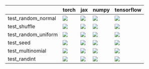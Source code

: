 |                     | torch                                                                                                                                                                                  | jax                                                                                                                                                                                    | numpy                                                                                                                                                                                  | tensorflow                                                                                                                                                                             |
|:--------------------|:---------------------------------------------------------------------------------------------------------------------------------------------------------------------------------------|:---------------------------------------------------------------------------------------------------------------------------------------------------------------------------------------|:---------------------------------------------------------------------------------------------------------------------------------------------------------------------------------------|:---------------------------------------------------------------------------------------------------------------------------------------------------------------------------------------|
| test_random_normal  | <a href="https://github.com/unifyai/ivy/actions/runs/4463921415/jobs/7839592482" rel="noopener noreferrer" target="_blank"><img src=https://img.shields.io/badge/-success-success></a> | <a href="https://github.com/unifyai/ivy/actions/runs/4476610484/jobs/7867147852" rel="noopener noreferrer" target="_blank"><img src=https://img.shields.io/badge/-failure-red></a>     | <a href="https://github.com/unifyai/ivy/actions/runs/4463921415/jobs/7839592482" rel="noopener noreferrer" target="_blank"><img src=https://img.shields.io/badge/-success-success></a> | <a href="https://github.com/unifyai/ivy/actions/runs/4463921415/jobs/7839592482" rel="noopener noreferrer" target="_blank"><img src=https://img.shields.io/badge/-success-success></a> |
| test_shuffle        | <a href="https://github.com/unifyai/ivy/actions/runs/4463921415/jobs/7839592482" rel="noopener noreferrer" target="_blank"><img src=https://img.shields.io/badge/-success-success></a> | <a href="https://github.com/unifyai/ivy/actions/runs/4463921415/jobs/7839592482" rel="noopener noreferrer" target="_blank"><img src=https://img.shields.io/badge/-failure-red></a>     | <a href="null" rel="noopener noreferrer" target="_blank"><img src=https://img.shields.io/badge/-success-success></a>                                                                   | <a href="https://github.com/unifyai/ivy/actions/runs/4463921415/jobs/7839592482" rel="noopener noreferrer" target="_blank"><img src=https://img.shields.io/badge/-success-success></a> |
| test_random_uniform | <a href="https://github.com/unifyai/ivy/actions/runs/4476610484/jobs/7867149758" rel="noopener noreferrer" target="_blank"><img src=https://img.shields.io/badge/-success-success></a> | <a href="https://github.com/unifyai/ivy/actions/runs/4476610484/jobs/7867149653" rel="noopener noreferrer" target="_blank"><img src=https://img.shields.io/badge/-failure-red></a>     | <a href="https://github.com/unifyai/ivy/actions/runs/4476610484/jobs/7867149437" rel="noopener noreferrer" target="_blank"><img src=https://img.shields.io/badge/-success-success></a> | <a href="https://github.com/unifyai/ivy/actions/runs/4463921415/jobs/7839592482" rel="noopener noreferrer" target="_blank"><img src=https://img.shields.io/badge/-success-success></a> |
| test_seed           | <a href="https://github.com/unifyai/ivy/actions/runs/4463921415/jobs/7839592482" rel="noopener noreferrer" target="_blank"><img src=https://img.shields.io/badge/-success-success></a> | <a href="https://github.com/unifyai/ivy/actions/runs/4463921415/jobs/7839592482" rel="noopener noreferrer" target="_blank"><img src=https://img.shields.io/badge/-success-success></a> | <a href="https://github.com/unifyai/ivy/actions/runs/4463921415/jobs/7839592482" rel="noopener noreferrer" target="_blank"><img src=https://img.shields.io/badge/-success-success></a> | <a href="https://github.com/unifyai/ivy/actions/runs/4463921415/jobs/7839592482" rel="noopener noreferrer" target="_blank"><img src=https://img.shields.io/badge/-success-success></a> |
| test_multinomial    | <a href="https://github.com/unifyai/ivy/actions/runs/4463921415/jobs/7839592482" rel="noopener noreferrer" target="_blank"><img src=https://img.shields.io/badge/-failure-red></a>     | <a href="https://github.com/unifyai/ivy/actions/runs/4476610484/jobs/7867147852" rel="noopener noreferrer" target="_blank"><img src=https://img.shields.io/badge/-failure-red></a>     | <a href="https://github.com/unifyai/ivy/actions/runs/4476610484/jobs/7867147926" rel="noopener noreferrer" target="_blank"><img src=https://img.shields.io/badge/-failure-red></a>     | <a href="https://github.com/unifyai/ivy/actions/runs/4463921415/jobs/7839592482" rel="noopener noreferrer" target="_blank"><img src=https://img.shields.io/badge/-failure-red></a>     |
| test_randint        | <a href="https://github.com/unifyai/ivy/actions/runs/4463921415/jobs/7839592482" rel="noopener noreferrer" target="_blank"><img src=https://img.shields.io/badge/-success-success></a> | <a href="https://github.com/unifyai/ivy/actions/runs/4476610484/jobs/7867143903" rel="noopener noreferrer" target="_blank"><img src=https://img.shields.io/badge/-success-success></a> | <a href="https://github.com/unifyai/ivy/actions/runs/4476610484/jobs/7867147926" rel="noopener noreferrer" target="_blank"><img src=https://img.shields.io/badge/-success-success></a> | <a href="https://github.com/unifyai/ivy/actions/runs/4463921415/jobs/7839592482" rel="noopener noreferrer" target="_blank"><img src=https://img.shields.io/badge/-success-success></a> |